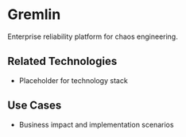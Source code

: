 # Gremlin

Enterprise reliability platform for chaos engineering.

## Related Technologies
- Placeholder for technology stack

## Use Cases
- Business impact and implementation scenarios
